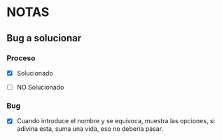 # NOTAS
## Bug a solucionar

### Proceso
- [X] Solucionado    

- [ ] NO Solucionado 

### Bug

- [X] Cuando introduce el nombre y se equivoca, muestra las opciones, si adivina esta, suma una vida, eso no deberia pasar.
